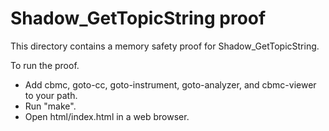 Shadow_GetTopicString proof
==============

This directory contains a memory safety proof for Shadow_GetTopicString.

To run the proof.
* Add cbmc, goto-cc, goto-instrument, goto-analyzer, and cbmc-viewer
  to your path.
* Run "make".
* Open html/index.html in a web browser.